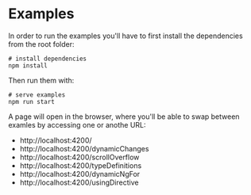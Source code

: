 # Examples

In order to run the examples you'll have to first install the dependencies from the root folder:

```shell
# install dependencies
npm install
```

Then run them with:

```shell
# serve examples
npm run start
```

A page will open in the browser, where you'll be able to swap between examles by accessing one or anothe URL:

- http://localhost:4200/
- http://localhost:4200/dynamicChanges
- http://localhost:4200/scrollOverflow
- http://localhost:4200/typeDefinitions
- http://localhost:4200/dynamicNgFor
- http://localhost:4200/usingDirective
